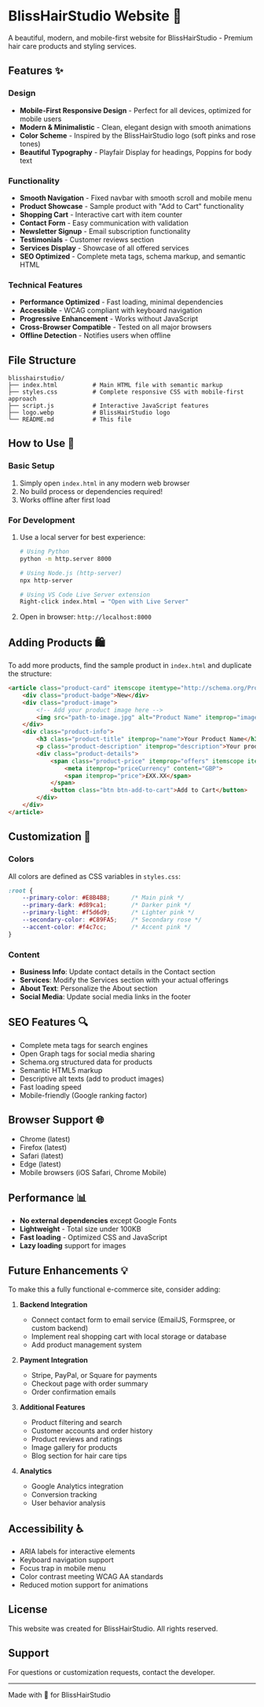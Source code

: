 # BlissHairStudio Website 💝

A beautiful, modern, and mobile-first website for BlissHairStudio - Premium hair care products and styling services.

## Features ✨

### Design
- **Mobile-First Responsive Design** - Perfect for all devices, optimized for mobile users
- **Modern & Minimalistic** - Clean, elegant design with smooth animations
- **Color Scheme** - Inspired by the BlissHairStudio logo (soft pinks and rose tones)
- **Beautiful Typography** - Playfair Display for headings, Poppins for body text

### Functionality
- **Smooth Navigation** - Fixed navbar with smooth scroll and mobile menu
- **Product Showcase** - Sample product with "Add to Cart" functionality
- **Shopping Cart** - Interactive cart with item counter
- **Contact Form** - Easy communication with validation
- **Newsletter Signup** - Email subscription functionality
- **Testimonials** - Customer reviews section
- **Services Display** - Showcase of all offered services
- **SEO Optimized** - Complete meta tags, schema markup, and semantic HTML

### Technical Features
- **Performance Optimized** - Fast loading, minimal dependencies
- **Accessible** - WCAG compliant with keyboard navigation
- **Progressive Enhancement** - Works without JavaScript
- **Cross-Browser Compatible** - Tested on all major browsers
- **Offline Detection** - Notifies users when offline

## File Structure

```
blisshairstudio/
├── index.html          # Main HTML file with semantic markup
├── styles.css          # Complete responsive CSS with mobile-first approach
├── script.js           # Interactive JavaScript features
├── logo.webp           # BlissHairStudio logo
└── README.md           # This file
```

## How to Use 🚀

### Basic Setup
1. Simply open `index.html` in any modern web browser
2. No build process or dependencies required!
3. Works offline after first load

### For Development
1. Use a local server for best experience:
   ```bash
   # Using Python
   python -m http.server 8000
   
   # Using Node.js (http-server)
   npx http-server
   
   # Using VS Code Live Server extension
   Right-click index.html → "Open with Live Server"
   ```

2. Open in browser: `http://localhost:8000`

## Adding Products 🛍️

To add more products, find the sample product in `index.html` and duplicate the structure:

```html
<article class="product-card" itemscope itemtype="http://schema.org/Product">
    <div class="product-badge">New</div>
    <div class="product-image">
        <!-- Add your product image here -->
        <img src="path-to-image.jpg" alt="Product Name" itemprop="image">
    </div>
    <div class="product-info">
        <h3 class="product-title" itemprop="name">Your Product Name</h3>
        <p class="product-description" itemprop="description">Your product description</p>
        <div class="product-details">
            <span class="product-price" itemprop="offers" itemscope itemtype="http://schema.org/Offer">
                <meta itemprop="priceCurrency" content="GBP">
                <span itemprop="price">£XX.XX</span>
            </span>
            <button class="btn btn-add-to-cart">Add to Cart</button>
        </div>
    </div>
</article>
```

## Customization 🎨

### Colors
All colors are defined as CSS variables in `styles.css`:

```css
:root {
    --primary-color: #E8B4B8;      /* Main pink */
    --primary-dark: #d89ca1;       /* Darker pink */
    --primary-light: #f5d6d9;      /* Lighter pink */
    --secondary-color: #C89FA5;    /* Secondary rose */
    --accent-color: #f4c7cc;       /* Accent pink */
}
```

### Content
- **Business Info**: Update contact details in the Contact section
- **Services**: Modify the Services section with your actual offerings
- **About Text**: Personalize the About section
- **Social Media**: Update social media links in the footer

## SEO Features 🔍

- Complete meta tags for search engines
- Open Graph tags for social media sharing
- Schema.org structured data for products
- Semantic HTML5 markup
- Descriptive alt texts (add to product images)
- Fast loading speed
- Mobile-friendly (Google ranking factor)

## Browser Support 🌐

- Chrome (latest)
- Firefox (latest)
- Safari (latest)
- Edge (latest)
- Mobile browsers (iOS Safari, Chrome Mobile)

## Performance 📊

- **No external dependencies** except Google Fonts
- **Lightweight** - Total size under 100KB
- **Fast loading** - Optimized CSS and JavaScript
- **Lazy loading** support for images

## Future Enhancements 💡

To make this a fully functional e-commerce site, consider adding:

1. **Backend Integration**
   - Connect contact form to email service (EmailJS, Formspree, or custom backend)
   - Implement real shopping cart with local storage or database
   - Add product management system

2. **Payment Integration**
   - Stripe, PayPal, or Square for payments
   - Checkout page with order summary
   - Order confirmation emails

3. **Additional Features**
   - Product filtering and search
   - Customer accounts and order history
   - Product reviews and ratings
   - Image gallery for products
   - Blog section for hair care tips

4. **Analytics**
   - Google Analytics integration
   - Conversion tracking
   - User behavior analysis

## Accessibility ♿

- ARIA labels for interactive elements
- Keyboard navigation support
- Focus trap in mobile menu
- Color contrast meeting WCAG AA standards
- Reduced motion support for animations

## License

This website was created for BlissHairStudio. All rights reserved.

## Support

For questions or customization requests, contact the developer.

---

Made with 💝 for BlissHairStudio
